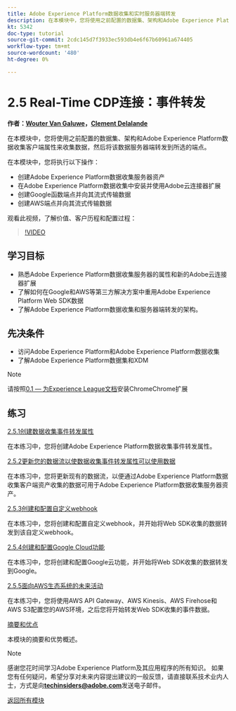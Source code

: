 ```yaml
---
title: Adobe Experience Platform数据收集和实时服务器端转发
description: 在本模块中，您将使用之前配置的数据集、架构和Adobe Experience Platform数据收集服务器属性来收集数据，然后将该数据服务器端转发到所选的端点。
kt: 5342
doc-type: tutorial
source-git-commit: 2cdc145d7f3933ec593db4e6f67b60961a674405
workflow-type: tm+mt
source-wordcount: '480'
ht-degree: 0%

---
```


# 2.5 Real-Time CDP连接：事件转发

**作者：[Wouter Van Galuwe](https://www.linkedin.com/in/woutervangeluwe/)，[Clement Delalande](https://www.linkedin.com/in/clement-delalande/)**

在本模块中，您将使用之前配置的数据集、架构和Adobe Experience Platform数据收集客户端属性来收集数据，然后将该数据服务器端转发到所选的端点。

在本模块中，您将执行以下操作：

- 创建Adobe Experience Platform数据收集服务器资产
- 在Adobe Experience Platform数据收集中安装并使用Adobe云连接器扩展
- 创建Google函数端点并向其流式传输数据
- 创建AWS端点并向其流式传输数据

观看此视频，了解价值、客户历程和配置过程：

>[!VIDEO](https://video.tv.adobe.com/v/331987?quality=12&learn=on)

## 学习目标

- 熟悉Adobe Experience Platform数据收集服务器的属性和新的Adobe云连接器扩展
- 了解如何在Google和AWS等第三方解决方案中重用Adobe Experience Platform Web SDK数据
- 了解Adobe Experience Platform数据收集和服务器端转发的架构。

## 先决条件

- 访问Adobe Experience Platform和Adobe Experience Platform数据收集
- 了解Adobe Experience Platform数据集和XDM

>[!NOTE]
>
>请按照[0.1 — 为Experience League文档](../../gettingstarted/gettingstarted/ex1.md)安装ChromeChrome扩展

## 练习

[2.5.1创建数据收集事件转发属性](./ex1.md)

在本练习中，您将创建Adobe Experience Platform数据收集事件转发属性。

[2.5.2更新您的数据流以使数据收集事件转发属性可以使用数据](./ex2.md)

在本练习中，您将更新现有的数据流，以便通过Adobe Experience Platform数据收集客户端资产收集的数据可用于Adobe Experience Platform数据收集服务器资产。

[2.5.3创建和配置自定义webhook](./ex3.md)

在本练习中，您将创建和配置自定义webhook，并开始将Web SDK收集的数据转发到该自定义webhook。

[2.5.4创建和配置Google Cloud功能](./ex4.md)

在本练习中，您将创建和配置Google云功能，并开始将Web SDK收集的数据转发到Google。

[2.5.5面向AWS生态系统的未来活动](./ex5.md)

在本练习中，您将使用AWS API Gateway、AWS Kinesis、AWS Firehose和AWS S3配置您的AWS环境，之后您将开始转发Web SDK收集的事件数据。

[摘要和优点](./summary.md)

本模块的摘要和优势概述。

>[!NOTE]
>
>感谢您花时间学习Adobe Experience Platform及其应用程序的所有知识。 如果您有任何疑问，希望分享对未来内容提出建议的一般反馈，请直接联系技术业内人士，方式是向&#x200B;**techinsiders@adobe.com**&#x200B;发送电子邮件。

[返回所有模块](../../../overview.md)
